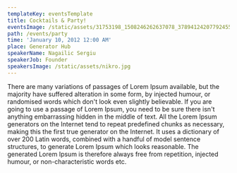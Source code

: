 ```yaml
---
templateKey: eventsTemplate
title: Cocktails & Party!
eventsImage: /static/assets/31753198_1508246262637078_3789412420779245568_o.jpg
path: /events/party
time: 'January 10, 2012 12:00 AM'
place: Generator Hub
speakerName: Nagailic Sergiu
speakerJob: Founder
speakersImage: /static/assets/nikro.jpg
---
```

There are many variations of passages of Lorem Ipsum available, but the majority have suffered alteration in some form, by injected humour, or randomised words which don't look even slightly believable. If you are going to use a passage of Lorem Ipsum, you need to be sure there isn't anything embarrassing hidden in the middle of text. All the Lorem Ipsum generators on the Internet tend to repeat predefined chunks as necessary, making this the first true generator on the Internet. It uses a dictionary of over 200 Latin words, combined with a handful of model sentence structures, to generate Lorem Ipsum which looks reasonable. The generated Lorem Ipsum is therefore always free from repetition, injected humour, or non-characteristic words etc.
